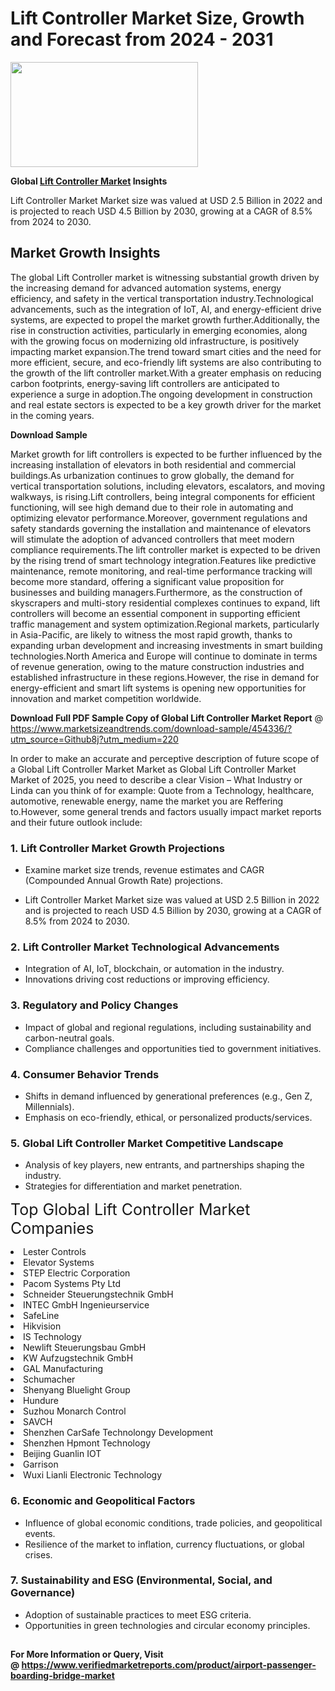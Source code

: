 <H1>Lift Controller Market Size, Growth and Forecast from 2024 - 2031</H1><img class="aligncenter size-medium wp-image-584254" src="https://thirdeyenews.in/wp-content/uploads/2024/09/Global-Market-Research-300x168.jpeg" alt="" width="300" height="168" /><p><strong>Global&nbsp;<a href="https://www.marketsizeandtrends.com/download-sample/454336/?utm_source=Github8j?utm_medium=220">Lift Controller Market</a> Insights</strong></p><p>Lift Controller Market Market size was valued at USD 2.5 Billion in 2022 and is projected to reach USD 4.5 Billion by 2030, growing at a CAGR of 8.5% from 2024 to 2030.</p><p><h2>Market Growth Insights</h2> <p>The global Lift Controller market is witnessing substantial growth driven by the increasing demand for advanced automation systems, energy efficiency, and safety in the vertical transportation industry.Technological advancements, such as the integration of IoT, AI, and energy-efficient drive systems, are expected to propel the market growth further.Additionally, the rise in construction activities, particularly in emerging economies, along with the growing focus on modernizing old infrastructure, is positively impacting market expansion.The trend toward smart cities and the need for more efficient, secure, and eco-friendly lift systems are also contributing to the growth of the lift controller market.With a greater emphasis on reducing carbon footprints, energy-saving lift controllers are anticipated to experience a surge in adoption.The ongoing development in construction and real estate sectors is expected to be a key growth driver for the market in the coming years.</p> <p><strong>Download Sample</strong></p> <p>Market growth for lift controllers is expected to be further influenced by the increasing installation of elevators in both residential and commercial buildings.As urbanization continues to grow globally, the demand for vertical transportation solutions, including elevators, escalators, and moving walkways, is rising.Lift controllers, being integral components for efficient functioning, will see high demand due to their role in automating and optimizing elevator performance.Moreover, government regulations and safety standards governing the installation and maintenance of elevators will stimulate the adoption of advanced controllers that meet modern compliance requirements.The lift controller market is expected to be driven by the rising trend of smart technology integration.Features like predictive maintenance, remote monitoring, and real-time performance tracking will become more standard, offering a significant value proposition for businesses and building managers.Furthermore, as the construction of skyscrapers and multi-story residential complexes continues to expand, lift controllers will become an essential component in supporting efficient traffic management and system optimization.Regional markets, particularly in Asia-Pacific, are likely to witness the most rapid growth, thanks to expanding urban development and increasing investments in smart building technologies.North America and Europe will continue to dominate in terms of revenue generation, owing to the mature construction industries and established infrastructure in these regions.However, the rise in demand for energy-efficient and smart lift systems is opening new opportunities for innovation and market competition worldwide.</p> <p><span class=""><strong>Download Full PDF Sample Copy of Global Lift Controller Market Report</strong> @ <a href="https://www.marketsizeandtrends.com/download-sample/454336/?utm_source=Github8j?utm_medium=220" target="_blank">https://www.marketsizeandtrends.com/download-sample/454336/?utm_source=Github8j?utm_medium=220</a></span></p><p>In order to make an accurate and perceptive description of future scope of a Global&nbsp;Lift Controller Market Market as Global&nbsp;Lift Controller Market Market of 2025, you need to describe a clear Vision &ndash; What Industry or Linda can you think of for example: Quote from a Technology, healthcare, automotive, renewable energy, name the market you are Reffering to.However, some general trends and factors usually impact market reports and their future outlook include:</p><h3>1.&nbsp;<strong>Lift Controller Market Growth Projections</strong></h3><ul><li>Examine market size trends, revenue estimates and CAGR (Compounded Annual Growth Rate) projections.</li><li><p>Lift Controller Market Market size was valued at USD 2.5 Billion in 2022 and is projected to reach USD 4.5 Billion by 2030, growing at a CAGR of 8.5% from 2024 to 2030.</p></li></ul><h3>2.&nbsp;<strong>Lift Controller Market Technological Advancements</strong></h3><ul><li>Integration of AI, IoT, blockchain, or automation in the industry.</li><li>Innovations driving cost reductions or improving efficiency.</li></ul><h3>3.&nbsp;<strong>Regulatory and Policy Changes</strong></h3><ul><li>Impact of global and regional regulations, including sustainability and carbon-neutral goals.</li><li>Compliance challenges and opportunities tied to government initiatives.</li></ul><h3>4.&nbsp;<strong>Consumer Behavior Trends</strong></h3><ul><li>Shifts in demand influenced by generational preferences (e.g., Gen Z, Millennials).</li><li>Emphasis on eco-friendly, ethical, or personalized products/services.</li></ul><h3>5.&nbsp;<strong>Global Lift Controller Market Competitive Landscape</strong></h3><ul><li>Analysis of key players, new entrants, and partnerships shaping the industry.</li><li>Strategies for differentiation and market penetration.</li></ul><p data-pm-slice="1 1 []"><span style="color: inherit; font-family: inherit; font-size: 25px;">Top Global Lift Controller Market Companies</span></p><div class="" data-test-id=""><p><li>Lester Controls</li><li> Elevator Systems</li><li> STEP Electric Corporation</li><li> Pacom Systems Pty Ltd</li><li> Schneider Steuerungstechnik GmbH</li><li> INTEC GmbH Ingenieurservice</li><li> SafeLine</li><li> Hikvision</li><li> IS Technology</li><li> Newlift Steuerungsbau GmbH</li><li> KW Aufzugstechnik GmbH</li><li> GAL Manufacturing</li><li> Schumacher</li><li> Shenyang Bluelight Group</li><li> Hundure</li><li> Suzhou Monarch Control</li><li> SAVCH</li><li> Shenzhen CarSafe Technolongy Development</li><li> Shenzhen Hpmont Technology</li><li> Beijing Guanlin IOT</li><li> Garrison</li><li> Wuxi Lianli Electronic Technology</li></p></div><h3>6.&nbsp;<strong>Economic and Geopolitical Factors</strong></h3><ul><li>Influence of global economic conditions, trade policies, and geopolitical events.</li><li>Resilience of the market to inflation, currency fluctuations, or global crises.</li></ul><h3>7.&nbsp;<strong>Sustainability and ESG (Environmental, Social, and Governance)</strong></h3><ul><li>Adoption of sustainable practices to meet ESG criteria.</li><li>Opportunities in green technologies and circular economy principles.</li></ul><h2><strong style="font-size: 14px;">For More Information or Query, Visit @&nbsp;</strong><a style="background-color: #ffffff; font-size: 14px;" href="https://www.marketsizeandtrends.com/report/lift-controller-market/" target="_blank">https://www.verifiedmarketreports.com/product/airport-passenger-boarding-bridge-market</a></h2>